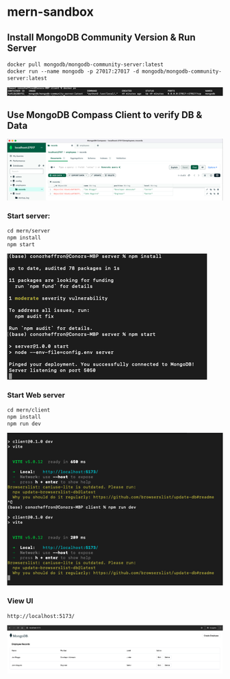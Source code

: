 # mern-sandbox

## Install MongoDB Community Version & Run Server
```
docker pull mongodb/mongodb-community-server:latest
docker run --name mongodb -p 27017:27017 -d mongodb/mongodb-community-server:latest
```

![docker-ps](./screenshots/docker-ps.png?raw=true "Docker Processes")

## Use MongoDB Compass Client to verify DB & Data

![compass-client](./screenshots/compass.png?raw=true "Compass Client")

### Start server:
```
cd mern/server
npm install
npm start
```

![run-server](./screenshots/run-server.png?raw=true "Run Backend")

### Start Web server
```
cd mern/client
npm install
npm run dev
```

![run-client](./screenshots/run-client.png?raw=true "Run Frontend")

### View UI
```
http://localhost:5173/
```
![local-ui](./screenshots/local-ui-running.png?raw=true "Local UI")
